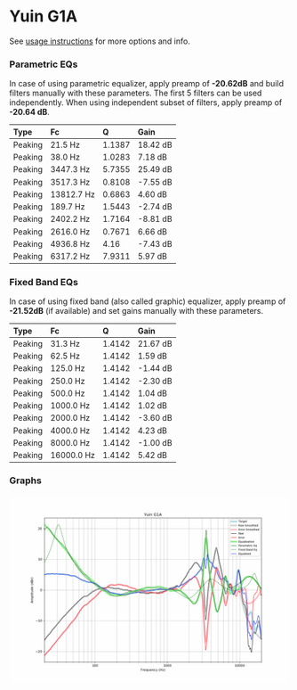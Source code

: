 # Yuin G1A
See [usage instructions](https://github.com/jaakkopasanen/AutoEq#usage) for more options and info.

### Parametric EQs
In case of using parametric equalizer, apply preamp of **-20.62dB** and build filters manually
with these parameters. The first 5 filters can be used independently.
When using independent subset of filters, apply preamp of **-20.64 dB**.

| Type    | Fc         |      Q | Gain     |
|:--------|:-----------|:-------|:---------|
| Peaking | 21.5 Hz    | 1.1387 | 18.42 dB |
| Peaking | 38.0 Hz    | 1.0283 | 7.18 dB  |
| Peaking | 3447.3 Hz  | 5.7355 | 25.49 dB |
| Peaking | 3517.3 Hz  | 0.8108 | -7.55 dB |
| Peaking | 13812.7 Hz | 0.6863 | 4.60 dB  |
| Peaking | 189.7 Hz   | 1.5443 | -2.74 dB |
| Peaking | 2402.2 Hz  | 1.7164 | -8.81 dB |
| Peaking | 2616.0 Hz  | 0.7671 | 6.66 dB  |
| Peaking | 4936.8 Hz  | 4.16   | -7.43 dB |
| Peaking | 6317.2 Hz  | 7.9311 | 5.97 dB  |

### Fixed Band EQs
In case of using fixed band (also called graphic) equalizer, apply preamp of **-21.52dB**
(if available) and set gains manually with these parameters.

| Type    | Fc         |      Q | Gain     |
|:--------|:-----------|:-------|:---------|
| Peaking | 31.3 Hz    | 1.4142 | 21.67 dB |
| Peaking | 62.5 Hz    | 1.4142 | 1.59 dB  |
| Peaking | 125.0 Hz   | 1.4142 | -1.44 dB |
| Peaking | 250.0 Hz   | 1.4142 | -2.30 dB |
| Peaking | 500.0 Hz   | 1.4142 | 1.04 dB  |
| Peaking | 1000.0 Hz  | 1.4142 | 1.02 dB  |
| Peaking | 2000.0 Hz  | 1.4142 | -3.60 dB |
| Peaking | 4000.0 Hz  | 1.4142 | 4.23 dB  |
| Peaking | 8000.0 Hz  | 1.4142 | -1.00 dB |
| Peaking | 16000.0 Hz | 1.4142 | 5.42 dB  |

### Graphs
![](./Yuin%20G1A.png)